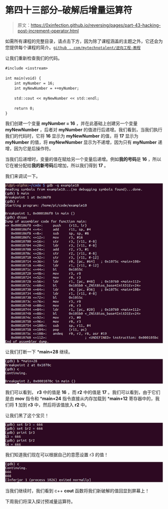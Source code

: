 # 第四十三部分–破解后增量运算符

> 原文：<https://0xinfection.github.io/reversing/pages/part-43-hacking-post-increment-operator.html>

如需所有课程的完整目录，请点击下方，因为除了课程涵盖的主题之外，它还会为您提供每个课程的简介。[`github . com/mytechnotalent/逆向工程-教程`](https://github.com/mytechnotalent/Reverse-Engineering-Tutorial)

让我们重新检查我们的代码。

```
#include <iostream>

int main(void) {
    int myNumber = 16;
    int myNewNumber = ++myNumber;

    std::cout << myNewNumber << std::endl;

    return 0;
}

```

我们创建一个变量 **myNumber = 16** ，并在此基础上创建另一个变量 **myNewNumber** ，后者对 **myNumber** 的值进行后递增。我们看到，当我们执行我们的代码时，它将 **16** 显示为 **myNewNumber** 的值，将 **17** 显示为 **myNumber** 的值，将 **myNewNumber** 显示为不递增，因为只有 **myNumber** 递增，因为它是后操作符。

当我们后递增时，变量的值在赋给另一个变量后递增。例如**我的号码**是 **16** ，所以它在被分配给**我的新号码**后增加，所以我们得到 **17** 。

我们来调试一下。

![](img/87fe4ae60e00ec60cd5fbbde5b9cd408.png)

让我们打断一下 ***main+28** 继续。

![](img/5db1130a2867625dcb54cd7ddf8b4447.png)

我们可以看到， **r3** 中的值是 **16** ，而 **r2** 中的值是 **17** 。我们可以看到，由于它们是由 **mov** 指令和 ***main+24** 指令直接从内存加载到 ***main+12** 寄存器中的，我们将 **1** 加到 **r3** 中，然后将该值放入 **r2** 中。

让我们黑了这个宝贝！

![](img/de3425ab40b78bfca92aa680b854f360.png)

我们知道我们现在可以根据自己的意愿设置 r3 的值！

![](img/f9225fd8476c047494c3af75f82efa10.png)

当我们继续时，我们看到 c++ **cout** 函数将我们新破解的值回显到屏幕上！

下周我们将深入探讨预减量运算符。